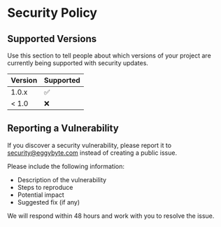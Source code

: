 # Security Policy

## Supported Versions

Use this section to tell people about which versions of your project are
currently being supported with security updates.

| Version | Supported          |
| ------- | ------------------ |
| 1.0.x   | :white_check_mark: |
| < 1.0   | :x:                |

## Reporting a Vulnerability

If you discover a security vulnerability, please report it to security@eggybyte.com instead of creating a public issue.

Please include the following information:
- Description of the vulnerability
- Steps to reproduce
- Potential impact
- Suggested fix (if any)

We will respond within 48 hours and work with you to resolve the issue.